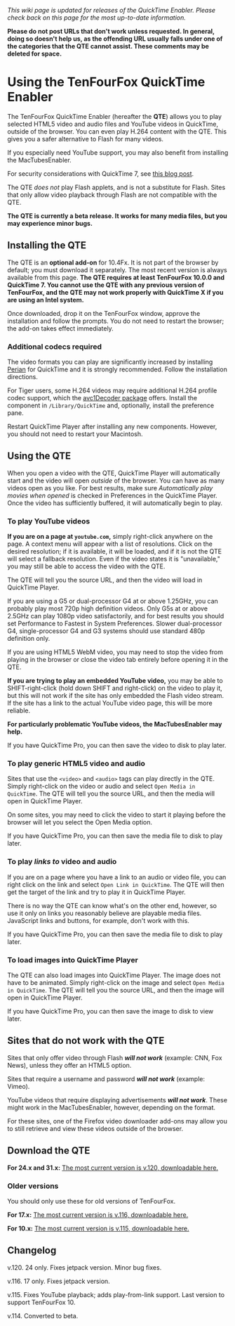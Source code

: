 _This wiki page is updated for releases of the QuickTime Enabler. Please check back on this page for the most up-to-date information._

**Please do not post URLs that don't work unless requested. In general, doing so doesn't help us, as the offending URL usually falls under one of the categories that the QTE cannot assist. These comments may be deleted for space.**

# Using the TenFourFox QuickTime Enabler #

The TenFourFox QuickTime Enabler (hereafter the **QTE**) allows you to play selected HTML5 video and audio files and YouTube videos in QuickTime, outside of the browser. You can even play H.264 content with the QTE. This gives you a safer alternative to Flash for many videos.

If you especially need YouTube support, you may also benefit from installing the MacTubesEnabler.

For security considerations with QuickTime 7, see [this blog post](http://tenfourfox.blogspot.com/2012/05/security-blanket-blues.html).

The QTE _does not_ play Flash applets, and is not a substitute for Flash. Sites that only allow video playback through Flash are not compatible with the QTE.

**The QTE is currently a beta release. It works for many media files, but you may experience minor bugs.**

## Installing the QTE ##

The QTE is an **optional add-on** for 10.4Fx. It is not part of the browser by default; you must download it separately. The most recent version is always available from this page. **The QTE requires at least TenFourFox 10.0.0 and QuickTime 7. You cannot use the QTE with any previous version of TenFourFox, and the QTE may not work properly with QuickTime X if you are using an Intel system.**

Once downloaded, drop it on the TenFourFox window, approve the installation and follow the prompts. You do not need to restart the browser; the add-on takes effect immediately.

### Additional codecs required ###

The video formats you can play are significantly increased by installing [Perian](http://www.perian.org/) for QuickTime and it is strongly recommended. Follow the installation directions.

For Tiger users, some H.264 videos may require additional H.264 profile codec support, which the [avc1Decoder package](http://www003.upp.so-net.ne.jp/mycometg3/) offers. Install the component in `/Library/QuickTime` and, optionally, install the preference pane.

Restart QuickTime Player after installing any new components. However, you should not need to restart your Macintosh.

## Using the QTE ##

When you open a video with the QTE, QuickTime Player will automatically start and the video will open _outside_ of the browser. You can have as many videos open as you like. For best results, make sure _Automatically play movies when opened_ is checked in Preferences in the QuickTime Player. Once the video has sufficiently buffered, it will automatically begin to play.

### To play YouTube videos ###

**If you are on a page at `youtube.com`,** simply right-click anywhere on the page. A context menu will appear with a list of resolutions. Click on the desired resolution; if it is available, it will be loaded, and if it is not the QTE will select a fallback resolution. Even if the video states it is "unavailable," you may still be able to access the video with the QTE.

The QTE will tell you the source URL, and then the video will load in QuickTime Player.

If you are using a G5 or dual-processor G4 at or above 1.25GHz, you can probably play most 720p high definition videos. Only G5s at or above 2.5GHz can play 1080p video satisfactorily, and for best results you should set Performance to Fastest in System Preferences. Slower dual-processor G4, single-processor G4 and G3 systems should use standard 480p definition only.

If you are using HTML5 WebM video, you may need to stop the video from playing in the browser or close the video tab entirely before opening it in the QTE.

**If you are trying to play an embedded YouTube video,** you may be able to SHIFT-right-click (hold down SHIFT and right-click) on the video to play it, but this will not work if the site has only embedded the Flash video stream. If the site has a link to the actual YouTube video page, this will be more reliable.

**For particularly problematic YouTube videos, the MacTubesEnabler may help.**

If you have QuickTime Pro, you can then save the video to disk to play later.

### To play generic HTML5 video and audio ###

Sites that use the `<video>` and `<audio>` tags can play directly in the QTE. Simply right-click on the video or audio and select `Open Media in QuickTime`. The QTE will tell you the source URL, and then the media will open in QuickTime Player.

On some sites, you may need to click the video to start it playing before the browser will let you select the Open Media option.

If you have QuickTime Pro, you can then save the media file to disk to play later.

### To play _links to_ video and audio ###

If you are on a page where you have a link to an audio or video file, you can right click on the link and select `Open Link in QuickTime`. The QTE will then get the target of the link and try to play it in QuickTime Player.

There is no way the QTE can know what's on the other end, however, so use it only on links you reasonably believe are playable media files. JavaScript links and buttons, for example, don't work with this.

If you have QuickTime Pro, you can then save the media file to disk to play later.

### To load images into QuickTime Player ###

The QTE can also load images into QuickTime Player. The image does not have to be animated. Simply right-click on the image and select `Open Media in QuickTime`. The QTE will tell you the source URL, and then the image will open in QuickTime Player.

If you have QuickTime Pro, you can then save the image to disk to view later.

## Sites that do not work with the QTE ##

Sites that only offer video through Flash _**will not work**_ (example: CNN, Fox News), unless they offer an HTML5 option.

Sites that require a username and password _**will not work**_ (example: Vimeo).

YouTube videos that require displaying advertisements _**will not work**_. These might work in the MacTubesEnabler, however, depending on the format.

For these sites, one of the Firefox video downloader add-ons may allow you to still retrieve and view these videos outside of the browser.

## Download the QTE ##

**For 24.x and 31.x:** [The most current version is v.120, downloadable here.](http://sourceforge.net/projects/tenfourfox/files/addons/qte/qte-v120.xpi/download)

### Older versions ###

You should only use these for old versions of TenFourFox.

**For 17.x:** [The most current version is v.116, downloadable here.](http://tenfourfox.googlecode.com/files/tenfourfox-quicktime-enabler-116.xpi)

**For 10.x:** [The most current version is v.115, downloadable here.](http://tenfourfox.googlecode.com/files/tenfourfox-quicktime-enabler-115.xpi)

## Changelog ##

v.120. 24 only. Fixes jetpack version. Minor bug fixes.

v.116. 17 only. Fixes jetpack version.

v.115. Fixes YouTube playback; adds play-from-link support. Last version to support TenFourFox 10.

v.114. Converted to beta.